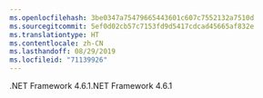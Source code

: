 ```yaml
---
ms.openlocfilehash: 3be0347a75479665443601c607c7552132a7510d
ms.sourcegitcommit: 5ef0d02cb57c7153fd9d5417cdcad45665af832e
ms.translationtype: HT
ms.contentlocale: zh-CN
ms.lasthandoff: 08/29/2019
ms.locfileid: "71139926"
---
```

<span data-ttu-id="75687-101">.NET Framework 4.6.1</span><span class="sxs-lookup"><span data-stu-id="75687-101">.NET Framework 4.6.1</span></span>